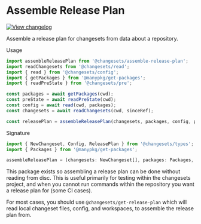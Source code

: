 # Assemble Release Plan

[![View changelog](https://img.shields.io/badge/changelogs.xyz-Explore%20Changelog-brightgreen)](https://changelogs.xyz/@changesets/assemble-release-plan)

Assemble a release plan for changesets from data about a repository.

Usage

```ts
import assembleReleasePlan from '@changesets/assemble-release-plan';
import readChangesets from '@changesets/read';
import { read } from '@changesets/config';
import { getPackages } from '@manypkg/get-packages';
import { readPreState } from '@changesets/pre';

const packages = await getPackages(cwd);
const preState = await readPreState(cwd);
const config = await read(cwd, packages);
const changesets = await readChangesets(cwd, sinceRef);

const releasePlan = assembleReleasePlan(changesets, packages, config, preState);
```

Signature

```ts
import { NewChangeset, Config, ReleasePlan } from '@changesets/types';
import { Packages } from '@manypkg/get-packages';

assembleReleasePlan = (changesets: NewChangeset[], packages: Packages, config: Config) => ReleasePlan;
```

This package exists so assembling a release plan can be done without reading from disc.
This is useful primarily for testing within the changesets project, and when you cannot
run commands within the repository you want a release plan for (some CI cases).

For most cases, you should use `@changesets/get-release-plan` which will read local changeset
files, config, and workspaces, to assemble the release plan from.
